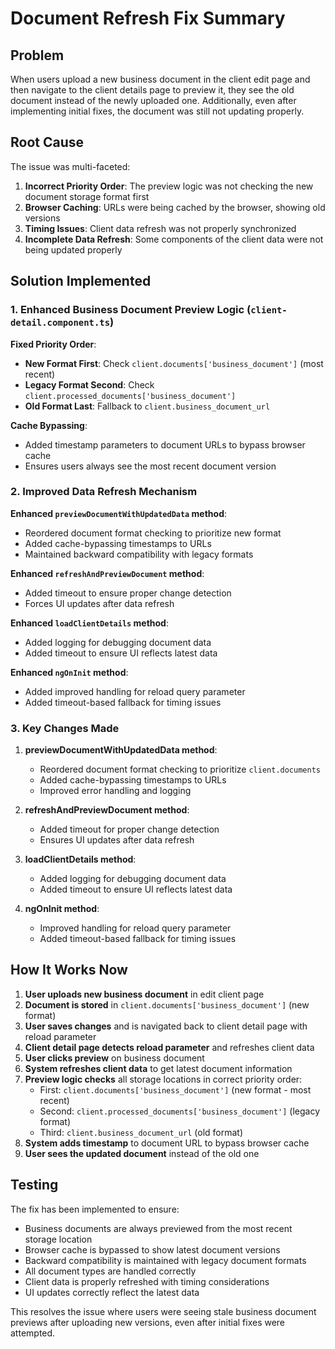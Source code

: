 # Document Refresh Fix Summary

## Problem
When users upload a new business document in the client edit page and then navigate to the client details page to preview it, they see the old document instead of the newly uploaded one. Additionally, even after implementing initial fixes, the document was still not updating properly.

## Root Cause
The issue was multi-faceted:

1. **Incorrect Priority Order**: The preview logic was not checking the new document storage format first
2. **Browser Caching**: URLs were being cached by the browser, showing old versions
3. **Timing Issues**: Client data refresh was not properly synchronized
4. **Incomplete Data Refresh**: Some components of the client data were not being updated properly

## Solution Implemented

### 1. Enhanced Business Document Preview Logic (`client-detail.component.ts`)

**Fixed Priority Order**:
- **New Format First**: Check `client.documents['business_document']` (most recent)
- **Legacy Format Second**: Check `client.processed_documents['business_document']`
- **Old Format Last**: Fallback to `client.business_document_url`

**Cache Bypassing**:
- Added timestamp parameters to document URLs to bypass browser cache
- Ensures users always see the most recent document version

### 2. Improved Data Refresh Mechanism

**Enhanced `previewDocumentWithUpdatedData` method**:
- Reordered document format checking to prioritize new format
- Added cache-bypassing timestamps to URLs
- Maintained backward compatibility with legacy formats

**Enhanced `refreshAndPreviewDocument` method**:
- Added timeout to ensure proper change detection
- Forces UI updates after data refresh

**Enhanced `loadClientDetails` method**:
- Added logging for debugging document data
- Added timeout to ensure UI reflects latest data

**Enhanced `ngOnInit` method**:
- Added improved handling for reload query parameter
- Added timeout-based fallback for timing issues

### 3. Key Changes Made

1. **previewDocumentWithUpdatedData method**:
   - Reordered document format checking to prioritize `client.documents`
   - Added cache-bypassing timestamps to URLs
   - Improved error handling and logging

2. **refreshAndPreviewDocument method**:
   - Added timeout for proper change detection
   - Ensures UI updates after data refresh

3. **loadClientDetails method**:
   - Added logging for debugging document data
   - Added timeout to ensure UI reflects latest data

4. **ngOnInit method**:
   - Improved handling for reload query parameter
   - Added timeout-based fallback for timing issues

## How It Works Now

1. **User uploads new business document** in edit client page
2. **Document is stored** in `client.documents['business_document']` (new format)
3. **User saves changes** and is navigated back to client detail page with reload parameter
4. **Client detail page detects reload parameter** and refreshes client data
5. **User clicks preview** on business document
6. **System refreshes client data** to get latest document information
7. **Preview logic checks** all storage locations in correct priority order:
   - First: `client.documents['business_document']` (new format - most recent)
   - Second: `client.processed_documents['business_document']` (legacy format)
   - Third: `client.business_document_url` (old format)
8. **System adds timestamp** to document URL to bypass browser cache
9. **User sees the updated document** instead of the old one

## Testing
The fix has been implemented to ensure:
- Business documents are always previewed from the most recent storage location
- Browser cache is bypassed to show latest document versions
- Backward compatibility is maintained with legacy document formats
- All document types are handled correctly
- Client data is properly refreshed with timing considerations
- UI updates correctly reflect the latest data

This resolves the issue where users were seeing stale business document previews after uploading new versions, even after initial fixes were attempted.